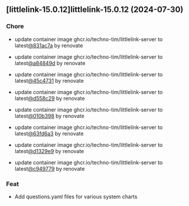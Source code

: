 

## [littlelink-15.0.12]littlelink-15.0.12 (2024-07-30)

### Chore



- update container image ghcr.io/techno-tim/littlelink-server to latest[@831ac7a](https://github.com/831ac7a) by renovate

- update container image ghcr.io/techno-tim/littlelink-server to latest[@a84849d](https://github.com/a84849d) by renovate

- update container image ghcr.io/techno-tim/littlelink-server to latest[@45c4731](https://github.com/45c4731) by renovate

- update container image ghcr.io/techno-tim/littlelink-server to latest[@d558c29](https://github.com/d558c29) by renovate

- update container image ghcr.io/techno-tim/littlelink-server to latest[@010b398](https://github.com/010b398) by renovate

- update container image ghcr.io/techno-tim/littlelink-server to latest[@63fd6a3](https://github.com/63fd6a3) by renovate

- update container image ghcr.io/techno-tim/littlelink-server to latest[@d1329e9](https://github.com/d1329e9) by renovate

- update container image ghcr.io/techno-tim/littlelink-server to latest[@c949779](https://github.com/c949779) by renovate

### Feat



- Add questions.yaml files for various system charts